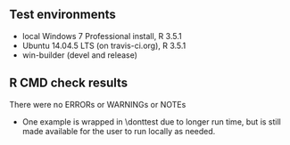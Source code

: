 ## Test environments
* local Windows 7 Professional install, R 3.5.1
* Ubuntu 14.04.5 LTS (on travis-ci.org), R 3.5.1 
* win-builder (devel and release)


## R CMD check results
There were no ERRORs or WARNINGs or NOTEs

* One example is wrapped in \donttest due to longer run time, but is still made available for the user to run locally as needed. 
